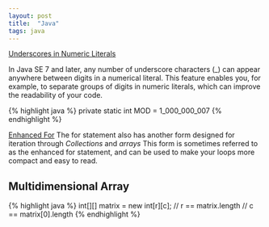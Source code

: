 ```yaml
---
layout: post
title:  "Java"
tags: java
---
```

[Underscores in Numeric Literals][underscores-literals]

In Java SE 7 and later, any number of underscore characters (_) can appear anywhere between digits in a numerical literal. This feature enables you, for example, to separate groups of digits in numeric literals, which can improve the readability of your code.

{% highlight java %}
private static int MOD = 1_000_000_007
{% endhighlight %}

[Enhanced For][for]
The for statement also has another form designed for iteration through *Collections* and *arrays* This form is sometimes referred to as the enhanced for statement, and can be used to make your loops more compact and easy to read.

## Multidimensional Array
{% highlight java %}
int[][] matrix = new int[r][c];
// r == matrix.length
// c == matrix[0].length
{% endhighlight %}

[underscores-literals]: https://docs.oracle.com/javase/7/docs/technotes/guides/language/underscores-literals.html
[for]: https://docs.oracle.com/javase/tutorial/java/nutsandbolts/for.html
